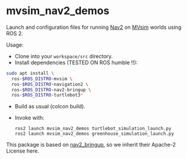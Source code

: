 # mvsim_nav2_demos

Launch and configuration files for running [Nav2](https://navigation.ros.org/) on [MVsim](https://github.com/MRPT/mvsim) worlds using ROS 2.

Usage:
- Clone into your `workspace/src` directory.
- Install dependencies (TESTED ON ROS humble !!):

```bash
sudo apt install \
  ros-$ROS_DISTRO-mvsim \
  ros-$ROS_DISTRO-navigation2 \
  ros-$ROS_DISTRO-nav2-bringup \
  ros-$ROS_DISTRO-turtlebot3*
```

- Build as usual (colcon build).
- Invoke with:

      ros2 launch mvsim_nav2_demos turtlebot_simulation_launch.py
      ros2 launch mvsim_nav2_demos greenhouse_simulation_launch.py
    
    
This package is based on [nav2_bringup](https://github.com/ros-planning/navigation2/tree/main/nav2_bringup), so we inherit their Apache-2 License here.

